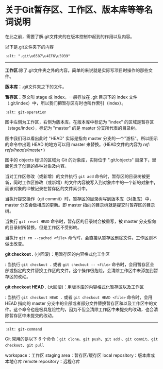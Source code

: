 # 关于Git暂存区、工作区、版本库等等名词说明

在此之前，需要了解.git文件夹的在版本控制中起到的作用以及内容。

以下是.git文件夹下的内容

```{image} ../../../img/git/.git.png
:alt: ".git\u6587\u4EF6\u5939"
```

______________________________________________________________________

**工作区**:除了.git文件夹之外的内容，简单的来说就是实际写项目时操作的那些文件。

**版本库**：.git文件夹之下的文件。

**暂存区**：英文叫 stage 或 index。一般存放在 .git 目录下的 index 文件（.git/index）中，所以我们把暂存区有时也叫作索引（index）。

```{image} ../../../img/git/git-operation.png
:alt: git-operation
```

图中左侧为工作区，右侧为版本库。在版本库中标记为 "index" 的区域是暂存区（stage/index），标记为 "master" 的是 master 分支所代表的目录树。

图中我们可以看出此时 "HEAD" 实际是指向 master 分支的一个"游标"。所以图示的命令中出现 HEAD 的地方可以用 master 来替换。(HEAD文件的内容为 *ref: refs/heads/master* )

图中的 objects 标识的区域为 Git 的对象库，实际位于 ".git/objects" 目录下，里面包含了创建的各种对象及内容。

当对工作区修改（或新增）的文件执行 `git add` 命令时，暂存区的目录树被更新，同时工作区修改（或新增）的文件内容被写入到对象库中的一个新的对象中，而该对象的ID被记录在暂存区的文件索引中。

当执行提交操作（git commit）时，暂存区的目录树写到版本库（对象库）中，master 分支会做相应的更新。即 master 指向的目录树就是提交时暂存区的目录树。

当执行 `git reset HEAD` 命令时，暂存区的目录树会被重写，被 master 分支指向的目录树所替换，但是工作区不受影响。

当执行 `git rm --cached <file>` 命令时，会直接从暂存区删除文件，工作区则不做出改变。

**git checkout .** (小回滚)：用暂存区的内容格式化工作区

: 当执行 `git checkout .` 或者 `git checkout -- <file>` 命令时，会用暂存区全部或指定的文件替换工作区的文件。这个操作很危险，会清除工作区中未添加到暂存区的改动。

**git checkout HEAD .** (大回滚)：用版本库的内容格式化暂存区以及工作区

: 当执行 `git checkout HEAD .` 或者 `git checkout HEAD <file>` 命令时，会用 HEAD 指向的 master 分支中的全部或者部分文件替换暂存区和以及工作区中的文件。这个命令也是极具危险性的，因为不但会清除工作区中未提交的改动，也会清除暂存区中未提交的改动。

______________________________________________________________________

```{image} ../../../img/git/git-command.jpg
:alt: git-command
```

Git 常用的是以下 6 个命令：`git clone`、`git push`、`git add` 、`git commit`、`git checkout`、`git pull`

workspace：工作区
staging area：暂存区/缓存区
local repository：版本库或本地仓库
remote repository：远程仓库
